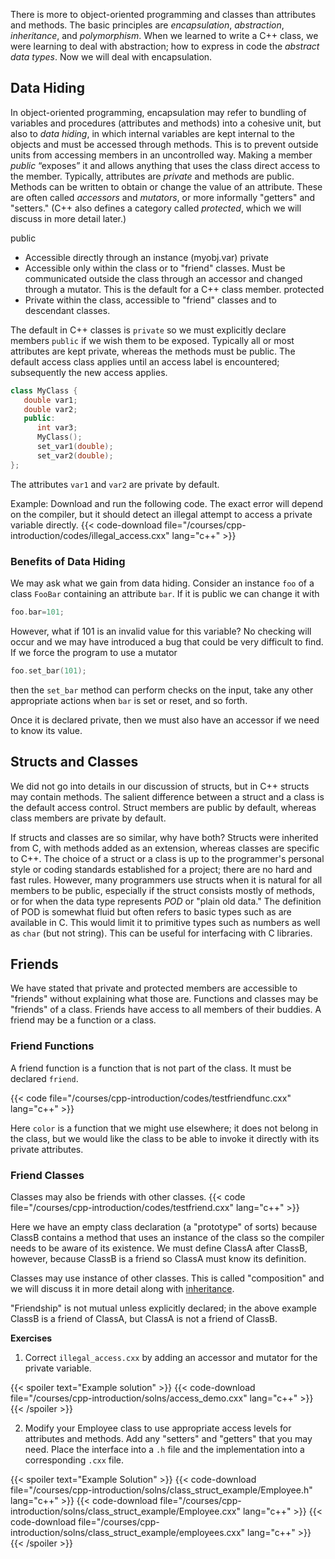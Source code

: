 There is more to object-oriented programming and classes than attributes and methods.  The basic principles are _encapsulation_, _abstraction_, _inheritance_, and _polymorphism_.  When we learned to write a C++ class, we were learning to deal with abstraction; how to express in code the _abstract data types_.  Now we will deal with encapsulation.

## Data Hiding

In object-oriented programming, encapsulation may refer to bundling of variables and procedures (attributes and methods) into a cohesive unit, but also to _data hiding_, in which internal variables are kept internal to the objects and must be accessed through methods.
This is to prevent outside units from accessing members in an uncontrolled way.
Making a member _public_ “exposes” it and allows anything that uses the class direct access to the member.
Typically, attributes are _private_ and methods are public.
Methods can be written to obtain or change the value of an attribute.  These are often called _accessors_ and _mutators_, or more informally "getters" and "setters."
(C++ also defines a category called _protected_, which we will discuss in more detail later.)

public
  * Accessible directly through an instance (myobj.var)
private
  * Accessible only within the class or to "friend" classes.  Must be communicated outside the class through an accessor and changed through a mutator.  This is the default for a C++ class member.
protected
  * Private within the class, accessible to "friend" classes and to descendant classes.

The default in C++ classes is `private` so we must explicitly declare members `public` if we wish them to be exposed.  Typically all or most attributes are kept private, whereas the methods must be public.  The default access class applies until an access label is encountered; subsequently the new access applies.
```c++
class MyClass {
   double var1;
   double var2;
   public:
      int var3;
      MyClass();
      set_var1(double);
      set_var2(double);
};
```
The attributes `var1` and `var2` are private by default.

Example:
Download and run the following code.  The exact error will depend on the compiler, but it should detect an illegal attempt to access a private variable directly.
{{< code-download file="/courses/cpp-introduction/codes/illegal_access.cxx" lang="c++" >}}

### Benefits of Data Hiding

We may ask what we gain from data hiding.  Consider an instance `foo` of a class `FooBar` containing an attribute `bar`.  If it is public we can change it with
```c++
foo.bar=101;
```
However, what if 101 is an invalid value for this variable?  No checking will occur and we may have introduced a bug that could be very difficult to find.  If we force the program to use a mutator
```c++
foo.set_bar(101);
```
then the `set_bar` method can perform checks on the input, take any other appropriate actions when `bar` is set or reset, and so forth.  

Once it is declared private, then we must also have an accessor if we need to know its value.

## Structs and Classes

We did not go into details in our discussion of structs, but in C++ structs may contain methods.  The salient difference between a struct and a class is the default access control.  Struct members are public by default, whereas class members are private by default.

If structs and classes are so similar, why have both?  Structs were inherited from C, with methods added as an extension, whereas classes are specific to C++.  The choice of a struct or a class is up to the programmer's personal style or coding standards established for a project; there are no hard and fast rules.
However, many programmers use structs when it is natural for all members to be public, especially if the struct consists mostly of methods, or for when the data type represents _POD_ or "plain old data."  The definition of POD is somewhat fluid but often refers to basic types such as are available in C.  This would limit it to primitive types such as numbers as well as `char` (but not string). This can be useful for interfacing with C libraries.

## Friends

We have stated that private and protected members are accessible to "friends" without explaining what those are.  Functions and classes may be "friends" of a class.  Friends have access to all members of their buddies.
A friend may be a function or a class.

### Friend Functions

A friend function is a function that is not part of the class.  It must be declared `friend`.

{{< code file="/courses/cpp-introduction/codes/testfriendfunc.cxx" lang="c++" >}}

Here `color` is a function that we might use elsewhere; it does not belong in the class, but we would like the class to be able to invoke it directly with its private attributes.

### Friend Classes

Classes may also be friends with other classes.
{{< code file="/courses/cpp-introduction/codes/testfriend.cxx" lang="c++" >}}

Here we have an empty class declaration (a "prototype" of sorts) because ClassB contains a method that uses an instance of the class so the compiler needs to be aware of its existence.  We must define ClassA after ClassB, however, because ClassB is a friend so ClassA must know its definition.  

Classes may use instance of other classes.  This is called "composition" and we will discuss it in more detail along with [inheritance](/courses/cpp-introduction/inheritance).

"Friendship" is not mutual unless explicitly declared; in the above example ClassB is a friend of ClassA, but ClassA is not a friend of ClassB.  

**Exercises**

1. Correct `illegal_access.cxx` by adding an accessor and mutator for the private variable.

{{< spoiler text="Example solution" >}}
{{< code-download file="/courses/cpp-introduction/solns/access_demo.cxx" lang="c++" >}}
{{< /spoiler >}}

2. Modify your Employee class to use appropriate access levels for attributes and methods.  Add any "setters" and "getters" that you may need.  Place the interface into a `.h` file and the implementation into a corresponding `.cxx` file.

{{< spoiler text="Example Solution" >}}
{{< code-download file="/courses/cpp-introduction/solns/class_struct_example/Employee.h" lang="c++" >}}
{{< code-download file="/courses/cpp-introduction/solns/class_struct_example/Employee.cxx" lang="c++" >}}
{{< code-download file="/courses/cpp-introduction/solns/class_struct_example/employees.cxx" lang="c++" >}}
{{< /spoiler >}}

